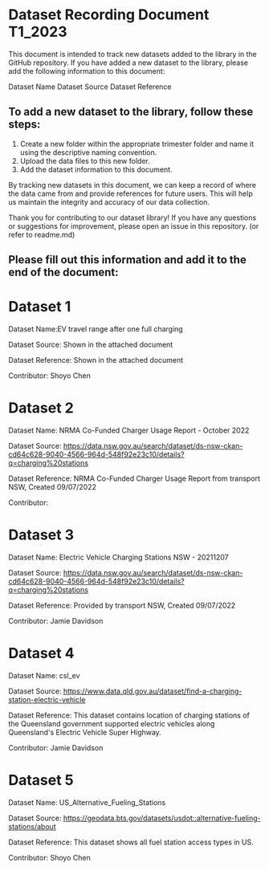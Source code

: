 # Dataset Recording Document T1_2023

This document is intended to track new datasets added to the library in the GitHub repository. If you have added a new dataset to the library, please add the following information to this document:

Dataset Name
Dataset Source
Dataset Reference

## To add a new dataset to the library, follow these steps:

1. Create a new folder within the appropriate trimester folder and name it using the descriptive naming convention.
2. Upload the data files to this new folder.
3. Add the dataset information to this document.

By tracking new datasets in this document, we can keep a record of where the data came from and provide references for future users. This will help us maintain the integrity and accuracy of our data collection.

Thank you for contributing to our dataset library! If you have any questions or suggestions for improvement, please open an issue in this repository. (or refer to readme.md)

## Please fill out this information and add it to the end of the document:

# Dataset 1

Dataset Name:EV travel range after one full charging

Dataset Source: Shown in the attached document

Dataset Reference: Shown in the attached document

Contributor: Shoyo Chen

# Dataset 2

Dataset Name: NRMA Co-Funded Charger Usage Report - October 2022

Dataset Source: https://data.nsw.gov.au/search/dataset/ds-nsw-ckan-cd64c628-9040-4566-964d-548f92e23c10/details?q=charging%20stations

Dataset Reference: NRMA Co-Funded Charger Usage Report from transport NSW, Created 09/07/2022

Contributor:

# Dataset 3

Dataset Name: Electric Vehicle Charging Stations NSW - 20211207

Dataset Source: https://data.nsw.gov.au/search/dataset/ds-nsw-ckan-cd64c628-9040-4566-964d-548f92e23c10/details?q=charging%20stations

Dataset Reference: Provided by transport NSW, Created 09/07/2022

Contributor: Jamie Davidson

# Dataset 4

Dataset Name: csl_ev

Dataset Source: https://www.data.qld.gov.au/dataset/find-a-charging-station-electric-vehicle

Dataset Reference: This dataset contains location of charging stations of the Queensland government supported electric vehicles along Queensland's Electric Vehicle Super Highway.

Contributor: Jamie Davidson

# Dataset 5

Dataset Name: US_Alternative_Fueling_Stations

Dataset Source: https://geodata.bts.gov/datasets/usdot::alternative-fueling-stations/about

Dataset Reference: This dataset shows all fuel station access types in US.

Contributor: Shoyo Chen
